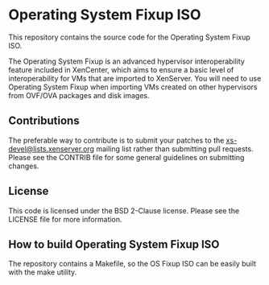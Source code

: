Operating System Fixup ISO
==========================

This repository contains the source code for the Operating System Fixup ISO.

The Operating System Fixup is an advanced hypervisor interoperability feature
included in XenCenter, which aims to ensure a basic level of interoperability
for VMs that are imported to XenServer. You will need to use Operating System
Fixup when importing VMs created on other hypervisors from OVF/OVA packages
and disk images.

Contributions
-------------

The preferable way to contribute is to submit your patches to the 
xs-devel@lists.xenserver.org mailing list rather than submitting pull requests. 
Please see the CONTRIB file for some general guidelines on submitting changes.

License
-------

This code is licensed under the BSD 2-Clause license. Please see the LICENSE
file for more information.

How to build Operating System Fixup ISO
---------------------------------------
The repository contains a Makefile, so the OS Fixup ISO can be easily built 
with the make utility.
